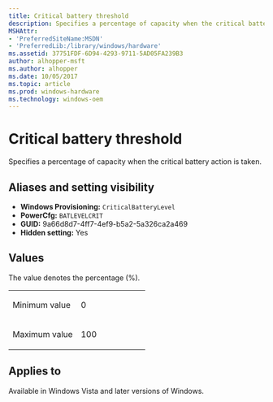 ```yaml
---
title: Critical battery threshold
description: Specifies a percentage of capacity when the critical battery action is taken.
MSHAttr:
- 'PreferredSiteName:MSDN'
- 'PreferredLib:/library/windows/hardware'
ms.assetid: 37751FDF-6D94-4293-9711-5AD05FA239B3
author: alhopper-msft
ms.author: alhopper
ms.date: 10/05/2017
ms.topic: article
ms.prod: windows-hardware
ms.technology: windows-oem
---
```

# Critical battery threshold

Specifies a percentage of capacity when the critical battery action is taken.

## <span id="Aliases_and_setting_visibility"></span>Aliases and setting visibility

* **Windows Provisioning:** `CriticalBatteryLevel`
* **PowerCfg:** `BATLEVELCRIT`
* **GUID:** 9a66d8d7-4ff7-4ef9-b5a2-5a326ca2a469
* **Hidden setting:** Yes

## <span id="Values"></span><span id="values"></span><span id="VALUES"></span>Values

The value denotes the percentage (%).

<table>
<colgroup>
<col width="50%" />
<col width="50%" />
</colgroup>
<tbody>
<tr class="odd">
<td><p>Minimum value</p></td>
<td><p>0</p></td>
</tr>
<tr class="even">
<td><p>Maximum value</p></td>
<td><p>100</p></td>
</tr>
</tbody>
</table>

## <span id="Applies_to"></span>Applies to

Available in Windows Vista and later versions of Windows.
